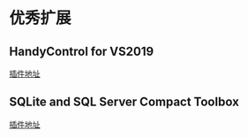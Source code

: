 # 优秀扩展

## HandyControl for VS2019

[插件地址](https://marketplace.visualstudio.com/items?itemName=HandyOrg.HandyControl)

## SQLite and SQL Server Compact Toolbox

[插件地址](https://marketplace.visualstudio.com/items?itemName=ErikEJ.SQLServerCompactSQLiteToolbox)